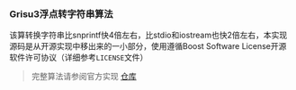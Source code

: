 ### Grisu3浮点转字符串算法

​	该算转换字符串比snprintf快4倍左右，比stdio和iostream也快2倍左右，本实现源码是从开源实现中移出来的一小部分，使用遵循Boost Software License开源软件许可协议（详细参考`LICENSE`文件）

> 完整算法请参阅官方实现 [仓库](https://github.com/abolz/Drachennest/tree/master) 
